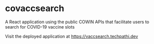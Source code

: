 # covaccsearch
A React application using the public COWIN APIs that facilitate users to search for COVID-19 vaccine slots

Visit the deployed application at https://vaccsearch.techpathi.dev